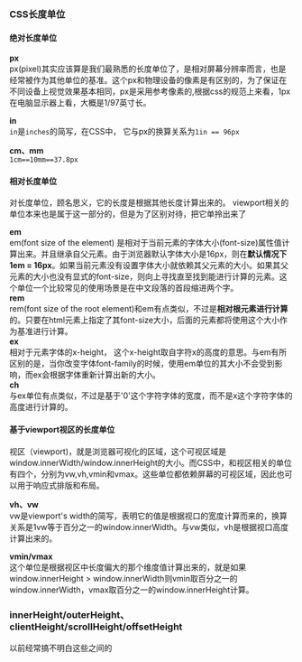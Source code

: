 ### CSS长度单位

#### 绝对长度单位

**px**  
px\(pixel\)其实应该算是我们最熟悉的长度单位了，是相对屏幕分辨率而言，也是经常被作为其他单位的基准。这个px和物理设备的像素是有区别的，为了保证在不同设备上视觉效果基本相同，px是采用参考像素的,根据css的规范上来看，1px在电脑显示器上看，大概是1/97英寸长。

**in**  
`in`是`inches`的简写，在CSS中， 它与px的换算关系为`1in == 96px`

**cm、mm**  
 `1cm==10mm==37.8px`

#### 相对长度单位

对长度单位，顾名思义，它的长度是根据其他长度计算出来的。 viewport相关的单位本来也是属于这一部分的，但是为了区别对待，把它单拎出来了

**em**  
em\(font size of the element\) 是相对于当前元素的字体大小\(font-size\)属性值计算出来。并且继承自父元素。由于浏览器默认字体大小是16px，则在**默认情况下1em = 16px**。如果当前元素没有设置字体大小就依赖其父元素的大小。如果其父元素的大小也没有显式的font-size，则向上寻找直至找到能进行计算的元素。这个单位一个比较常见的使用场景是在中文段落的首段缩进两个字。  
**rem**  
rem\(font size of the root element\)和em有点类似，不过是**相对根元素进行计算**的。只要在html元素上指定了其font-size大小，后面的元素都将使用这个大小作为基准进行计算。  
**ex**  
相对于元素字体的x-height， 这个x-height取自字符x的高度的意思。与em有所区别的是，当你改变字体font-family的时候，使用em单位的其大小不会受到影响，而ex会根据字体重新计算出新的大小。  
**ch**  
与ex单位有点类似，不过是基于'0'这个字符字体的宽度，而不是x这个字符字体的高度进行计算的。

#### 基于viewport视区的长度单位

视区（viewport\)，就是浏览器可视化的区域，这个可视区域是window.innerWidth/window.innerHeight的大小。而CSS中，和视区相关的单位有四个，分别为vw,vh,vmin和vmax。这些单位都依赖屏幕的可视区域，因此也可以用于响应式排版和布局。

**vh、vw**  
vw是viewport's width的简写，表明它的值是根据视口的宽度计算而来的，换算关系是1vw等于百分之一的window.innerWidth。与vw类似，vh是根据视口高度计算出来的。

**vmin/vmax**  
这个单位是根据视区中长度偏大的那个维度值计算出来的，就是如果window.innerHeight &gt; window.innerWidth则vmin取百分之一的window.innerWidth，vmax取百分之一的window.innerHeight计算。

### innerHeight/outerHeight、clientHeight/scrollHeight/offsetHeight

以前经常搞不明白这些之间的

